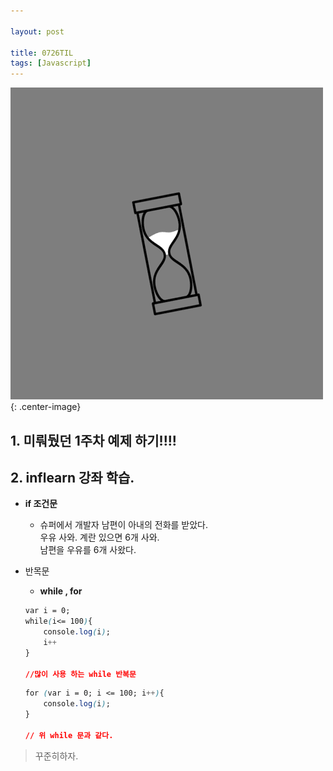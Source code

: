```yaml
---

layout: post

title: 0726TIL
tags: [Javascript]
---
```


![이미지](/images/3.gif){: .center-image}
## 1. 미뤄뒀던 1주차 예제 하기!!!!

## 2. inflearn 강좌 학습.
* __if 조건문__
    * 슈퍼에서 개발자 남편이 아내의 전화를 받았다. <br>
      우유 사와. 계란 있으면 6개 사와.<br>
      남편을 우유를 6개 사왔다.<br>
* 반목문 
    * __while , for<br>__

    ```css
    var i = 0;
    while(i<= 100){
        console.log(i);
        i++
    }

    //많이 사용 하는 while 반복문
    ```
    
    ```css
    for (var i = 0; i <= 100; i++){
        console.log(i);
    }

    // 위 while 문과 같다. 
    ```
 
> 꾸준히하자.